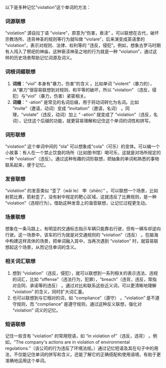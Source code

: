 以下是多种记忆“violation”这个单词的方法：

### 词源联想
“violation” 源自拉丁语 “violare”，原意为“伤害，亵渎” 。可以联想在古代，破坏宗教场所、违背神圣的规则等行为就叫做 “violare”，后来演变成英语里的 “violation”，表示对规则、法律、权利等的 “违反，侵犯”。例如，想象古罗马时期有人闯入了祭祀的神庙，这种亵渎神圣之地的行为就是一种 “violation”，通过这样的历史场景帮助记忆词源及词义。

### 词根词缀联想
1. **词根**：“viol” 本身有“暴力，伤害”的含义 。比如单词 “violent”（暴力的），从“暴力”很容易联想到对规则、和平等的破坏，所以 “violation” （违反，侵犯）与“viol”（暴力，伤害）紧密相关。
2. **词缀**：“ -ation” 是常见的名词后缀，用于将动词转化为名词。比如 “invite”（邀请，动词）变成 “invitation”（邀请，名词） 。同理，“violate”（违反，动词）加上 “ -ation” 就变成了 “violation”（违反，名词），记住这个后缀的功能，就更容易理解和记住这个单词的词性和拼写。

### 词形联想
“violation” 这个单词中间的 “ola” 可以想象成“cola”（可乐）的变体。可以编一个小故事：有人在一个禁止饮食的场所（比如图书馆）喝可乐，这就是对场所规定的一种 “violation”（违反）。通过这种有趣的词形联想，把抽象的单词和熟悉的事物联系起来，便于记忆。

### 发音联想
“violation” 的发音类似 “歪了（wāi le） 申（shēn）” 。可以联想一个场景，比如射箭比赛，箭射歪了，没有射中规定的靶心区域，这就违反了比赛规则，是一种 “violation”（违规行为）。借助这种发音上的谐音联想，让记忆过程更生动。

### 场景联想
想象在一条马路上，有明显的交通标志指示车辆只能靠右行驶，但有一辆车却逆向行驶。这一场景中，该车的行为就是对交通规则的 “violation”（违反） 。在脑海中构建这样具体的场景，把单词融入其中，当再次遇到 “violation” 时，就容易联想起这个场景，从而记住单词的含义。

### 相关词汇联想
1. 想到 “violation”（违反，侵犯），就可以联想到一系列相关的表示违法、违规的词汇，比如 “offense”（违法行为，犯罪），“breach”（违背，违反，常指对合同、承诺等的违反） 。通过对比和联系这些近义词，可以更清晰地理解 “violation” 的含义，同时扩大词汇量。
2. 也可以联想到与它相对的词，如 “compliance”（遵守） 。“violation” 是不遵守规则，而 “compliance” 是遵守规则，通过这种反义联想，强化对 “violation” 词义的记忆。

### 短语联想
记住一些含有 “violation” 的常用短语，如 “in violation of”（违反，违背） 。例如，“The company's actions are in violation of environmental regulations.”（该公司的行为违反了环境法规。）通过记忆短语及其在句子中的用法，不仅能记住单词的拼写和含义，还能了解它的正确搭配和使用语境，有助于更准确地运用这个单词。 